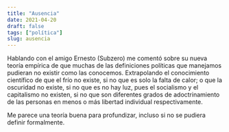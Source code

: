 ```yaml
---
title: "Ausencia"
date: 2021-04-20
draft: false
tags: ["política"]
slug: ausencia
---
```

Hablando con el amigo Ernesto (Subzero) me comentó sobre su nueva teoría empírica de que muchas de las definiciones políticas que manejamos pudieran no existir como las conocemos. Extrapolando el conocimiento científico de que el frío no existe, si no que es solo la falta de calor; o que la oscuridad no existe, si no que es no hay luz, pues el socialismo y el capitalismo no existen, si no que son diferentes grados de adoctrinamiento de las personas en menos o más libertad individual respectivamente.

Me parece una teoría buena para profundizar, incluso si no se pudiera definir formalmente.
